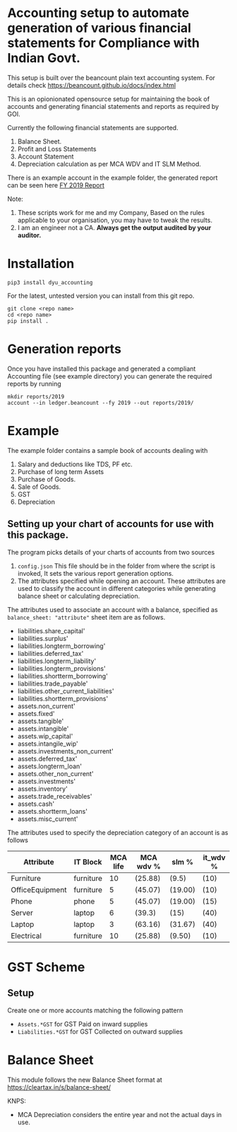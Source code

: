 # Accounting setup to automate generation of various financial statements for Compliance with Indian Govt.
This setup is built over the beancount plain text accounting system. For details check https://beancount.github.io/docs/index.html

This is an opionionated opensource setup for maintaining the book of accounts and generating financial statements and reports as required by GOI.

Currently the following financial statements are supported.

1. Balance Sheet.
2. Profit and Loss Statements
3. Account Statement
4. Depreciation calculation as per MCA WDV and IT SLM Method.
 
There is an example account in the example folder, the generated report can be seen here [FY 2019 Report](example/reports_fy_2019.pdf)

Note: 

1. These scripts work for me and my Company, Based on the rules applicable to your organisation, you may have to tweak the results.
2. I am an engineer not a CA. **Always get the output audited by your auditor.** 


# Installation

```
pip3 install dyu_accounting
```

For the latest, untested version you can install from this git repo.
```
git clone <repo name>
cd <repo name>
pip install .
```

# Generation reports

Once you have installed this package and generated a compliant Accounting file (see example directory) you can generate the required reports by running 

```
mkdir reports/2019
account --in ledger.beancount --fy 2019 --out reports/2019/  
```

# Example

The example folder contains a sample book of accounts dealing with

1. Salary and deductions like TDS, PF etc.
2. Purchase of long term Assets
3. Purchase of Goods.
3. Sale of Goods.
4. GST
5. Depreciation


## Setting up your chart of accounts for use with this package.
The program picks details of your charts of accounts from two sources

1. `config.json` This file should be in the folder from where the script is invoked, It sets the various report generation options.
2. The attributes specified while opening an account. These attributes are used to classify the account in different categories while generating balance sheet or calculating depreciation.

The attributes used to associate an account with a balance, specified as `balance_sheet: "attribute"` sheet item are as follows.
		
* liabilities.share_capital' 
* liabilities.surplus'                   
* liabilities.longterm_borrowing'        
* liabilities.deferred_tax'              
* liabilities.longterm_liability'        
* liabilities.longterm_provisions'       
* liabilities.shortterm_borrowing'       
* liabilities.trade_payable'             
* liabilities.other_current_liabilities' 
* liabilities.shortterm_provisions'      
* assets.non_current'                    
* assets.fixed'                          
* assets.tangible'                       
* assets.intangible'                     
* assets.wip_capital'                    
* assets.intangile_wip'                  
* assets.investments_non_current'        
* assets.deferred_tax'                   
* assets.longterm_loan'                  
* assets.other_non_current'              
* assets.investments'                    
* assets.inventory'                      
* assets.trade_receivables'              
* assets.cash'                           
* assets.shortterm_loans'                
* assets.misc_current'                   

The attributes used to specify the depreciation category of an account is as follows

| Attribute       | IT Block  | MCA life | MCA wdv % | slm %   | it_wdv % |
| ----            | ----      | ----     | ----      | ----    | ----     |
| Furniture       | furniture | 10       | (25.88)   | (9.5)   | (10)     |
| OfficeEquipment | furniture | 5        | (45.07)   | (19.00) | (10)     |
| Phone           | phone     | 5        | (45.07)   | (19.00) | (15)     |
| Server          | laptop    | 6        | (39.3)    | (15)    | (40)     |
| Laptop          | laptop    | 3        | (63.16)   | (31.67) | (40)     |
| Electrical      | furniture | 10       | (25.88)   | (9.50)  | (10)     |

# GST Scheme

## Setup

Create one or more accounts matching the following pattern

* `Assets.*GST` for GST Paid on inward supplies
* `Liabilities.*GST` for GST Collected on outward supplies
 
# Balance Sheet

This module follows the new Balance Sheet format at https://cleartax.in/s/balance-sheet/

KNPS:

* MCA Depreciation considers the entire year and not the actual days in use.
